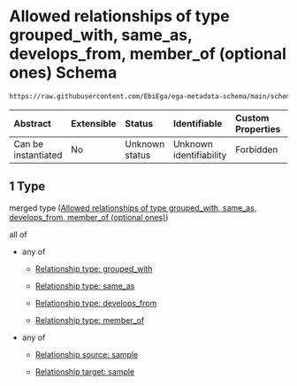 # Allowed relationships of type grouped\_with, same\_as, develops\_from, member\_of (optional ones) Schema

```txt
https://raw.githubusercontent.com/EbiEga/ega-metadata-schema/main/schemas/EGA.sample.json#/properties/sample_relationships/items/allOf/1/anyOf/1
```



| Abstract            | Extensible | Status         | Identifiable            | Custom Properties | Additional Properties | Access Restrictions | Defined In                                                                   |
| :------------------ | :--------- | :------------- | :---------------------- | :---------------- | :-------------------- | :------------------ | :--------------------------------------------------------------------------- |
| Can be instantiated | No         | Unknown status | Unknown identifiability | Forbidden         | Allowed               | none                | [EGA.sample.json\*](../../../schemas/EGA.sample.json "open original schema") |

## 1 Type

merged type ([Allowed relationships of type grouped\_with, same\_as, develops\_from, member\_of (optional ones)](ega-17-properties-sample-relationships-items-allof-relationship-constraints-for-a-sample-anyof-allowed-relationships-of-type-grouped_with-same_as-develops_from-member_of-optional-ones.md))

all of

*   any of

    *   [Relationship type: grouped_with](ega-12-definitions-relationship-type-grouped_with.md "check type definition")

    *   [Relationship type: same_as](ega-12-definitions-relationship-type-same_as.md "check type definition")

    *   [Relationship type: develops_from](ega-12-definitions-relationship-type-develops_from.md "check type definition")

    *   [Relationship type: member_of](ega-12-definitions-relationship-type-member_of.md "check type definition")

*   any of

    *   [Relationship source: sample](ega-12-definitions-relationship-source-sample.md "check type definition")

    *   [Relationship target: sample](ega-12-definitions-relationship-target-sample.md "check type definition")
